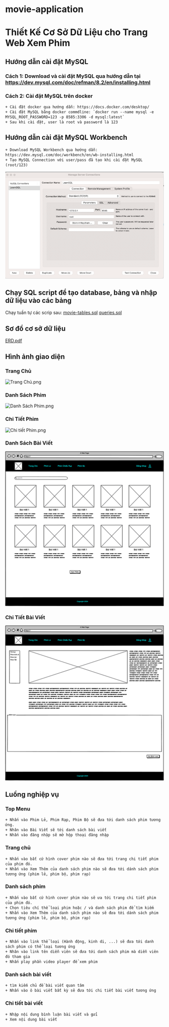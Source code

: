 # movie-application
# Thiết Kế Cơ Sở Dữ Liệu cho Trang Web Xem Phim

## Hướng dẫn cài đặt MySQL

### Cách 1: Download và cài đặt MySQL qua hướng dẫn tại https://dev.mysql.com/doc/refman/8.2/en/installing.html
### Cách 2: Cài đặt MySQL trên docker
	+ Cài đặt docker qua hướng dẫn: https://docs.docker.com/desktop/
	+ Cài đặt MySQL bằng docker commdline: `docker run --name mysql -e MYSQL_ROOT_PASSWORD=123 -p 8585:3306 -d mysql:latest`
	+ Sau khi cài đặt, user là root và password là 123

## Hướng dẫn cài đặt MySQL Workbench
	+ Download MySQL Workbench qua hướng dẫn: https://dev.mysql.com/doc/workbench/en/wb-installing.html
	+ Tạo MySQL Connection với user/pass đã tạo khi cài đặt MySQL (root/123)

![Connection_Setup](connection_setup.jpg)

## Chạy SQL script để tạo database, bảng và nhập dữ liệu vào các bảng
Chạy tuần tự các scrip sau: 
[movie-tables.sql](movie-tables.sql)
[queries.sql](queries.sql)

## Sơ đồ cơ sở dữ liệu
[ERD.pdf](ERD.pdf)

## Hình ảnh giao diện

### Trang Chủ
![Trang Chủ.png](Trang%20Ch%E1%BB%A7.png)

### Danh Sách Phim
![Danh Sách Phim.png](Danh%20S%C3%A1ch%20Phim.png)

### Chi Tiết Phim
![Chi tiết Phim.png](Chi%20ti%E1%BA%BFt%20Phim.png)

### Danh Sách Bài Viết
![Danh Sách Bài Viết.png](Danh%20S%C3%A1ch%20B%C3%A0i%20Vi%E1%BA%BFt.png)

### Chi Tiết Bài Viết
![Chi Tiết Bài Viết.png](Chi%20Ti%E1%BA%BFt%20B%C3%A0i%20Vi%E1%BA%BFt.png)

## Luồng nghiệp vụ
### Top Menu
    + Nhấn vào Phim Lẻ, Phim Rạp, Phim Bộ sẽ đưa tới danh sách phim tương ứng.
    + Nhân vào Bài Viết sẽ tới danh sách bài viết
    + Nhấn vào đăng nhập sẽ mở hộp thoại đăng nhập
### Trang chủ
    + Nhấn vào bất cứ hình cover phim nào sẽ đưa tới trang chi tiết phim của phim đó.
    + Nhấn vào Xem Thêm của danh sách phim nào sẽ đưa tới dánh sách phim tương ứng (phim lẻ, phim bộ, phim rạp)

### Danh sách phim
    + Nhấn vào bất cứ hình cover phim nào sẽ ưa tới trang chi tiết phim của phim đó.
    + Chọn tiêu chí thể loại phim hoặc / và danh sách phim để tìm kiếm
    + Nhấn vào Xem Thêm của danh sách phim nào sẽ đưa tới dánh sách phim tương ứng (phim lẻ, phim bộ, phim rạp)

### Chi tiết phim
    + Nhấn vào link thể loại (Hành động, kinh di, ...) sẽ đưa tới danh sách phim có thể loại tương ứng
    + Nhân vào link tên diễn viên sẽ đưa tới danh sách phim mà diễn viên đó tham gia
    + Nhấn play phần video player để xem phim

### Danh sách bài viết
    + tìm kiếm chủ đề bài viết quan tâm
    + Nhấn vào ô bài viết bất kỳ sẽ đưa tới chi tiết bài viết tương ứng

### Chi tiết bài viết
    + Nhập nội dung bình luận bài viết và gửi
    + Xem nội dung bài viết
    